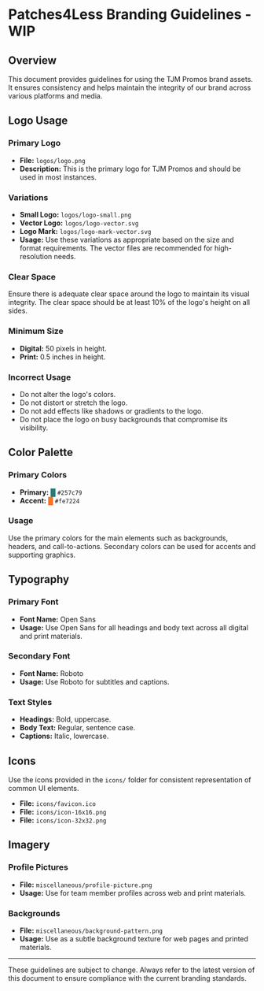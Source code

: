 
# Patches4Less Branding Guidelines - WIP

## Overview
This document provides guidelines for using the TJM Promos brand assets. It ensures consistency and helps maintain the integrity of our brand across various platforms and media.

## Logo Usage
### Primary Logo
- **File:** `logos/logo.png`
- **Description:** This is the primary logo for TJM Promos and should be used in most instances.

### Variations
- **Small Logo:** `logos/logo-small.png`
- **Vector Logo:** `logos/logo-vector.svg`
- **Logo Mark:** `logos/logo-mark-vector.svg`
- **Usage:** Use these variations as appropriate based on the size and format requirements. The vector files are recommended for high-resolution needs.

### Clear Space
Ensure there is adequate clear space around the logo to maintain its visual integrity. The clear space should be at least 10% of the logo's height on all sides.

### Minimum Size
- **Digital:** 50 pixels in height.
- **Print:** 0.5 inches in height.

### Incorrect Usage
- Do not alter the logo's colors.
- Do not distort or stretch the logo.
- Do not add effects like shadows or gradients to the logo.
- Do not place the logo on busy backgrounds that compromise its visibility.

## Color Palette
### Primary Colors
- **Primary:** <span style="color: #257c79">█</span> `#257c79`
- **Accent:** <span style="color: #fe7224">█</span> `#fe7224`

### Usage
Use the primary colors for the main elements such as backgrounds, headers, and call-to-actions. Secondary colors can be used for accents and supporting graphics.

## Typography
### Primary Font
- **Font Name:** Open Sans
- **Usage:** Use Open Sans for all headings and body text across all digital and print materials.

### Secondary Font
- **Font Name:** Roboto
- **Usage:** Use Roboto for subtitles and captions.

### Text Styles
- **Headings:** Bold, uppercase.
- **Body Text:** Regular, sentence case.
- **Captions:** Italic, lowercase.

## Icons
Use the icons provided in the `icons/` folder for consistent representation of common UI elements.
- **File:** `icons/favicon.ico`
- **File:** `icons/icon-16x16.png`
- **File:** `icons/icon-32x32.png`

## Imagery
### Profile Pictures
- **File:** `miscellaneous/profile-picture.png`
- **Usage:** Use for team member profiles across web and print materials.

### Backgrounds
- **File:** `miscellaneous/background-pattern.png`
- **Usage:** Use as a subtle background texture for web pages and printed materials.

---

These guidelines are subject to change. Always refer to the latest version of this document to ensure compliance with the current branding standards.
